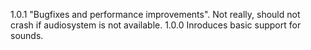 1.0.1 "Bugfixes and performance improvements". Not really, should not crash if audiosystem is not available.
1.0.0 Inroduces basic support for sounds.
